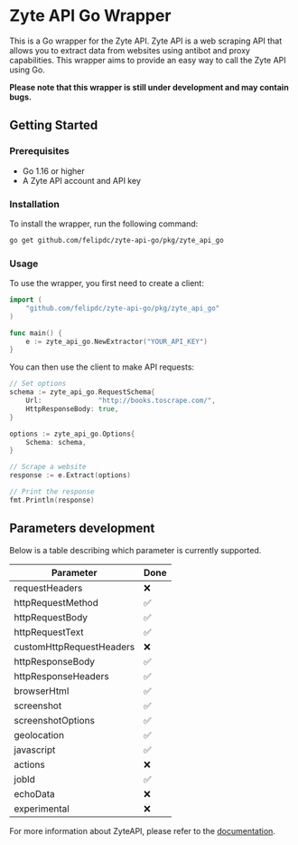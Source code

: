 # Zyte API Go Wrapper
This is a Go wrapper for the Zyte API. Zyte API is a web scraping API that allows you to extract data from websites using antibot and proxy capabilities. This wrapper aims to provide an easy way to call the Zyte API using Go.

**Please note that this wrapper is still under development and may contain bugs.**

## Getting Started
### Prerequisites
- Go 1.16 or higher
- A Zyte API account and API key

### Installation
To install the wrapper, run the following command:

```bash
go get github.com/felipdc/zyte-api-go/pkg/zyte_api_go
```
### Usage
To use the wrapper, you first need to create a client:

```go
import (
    "github.com/felipdc/zyte-api-go/pkg/zyte_api_go"
)

func main() {
    e := zyte_api_go.NewExtractor("YOUR_API_KEY")
}
```
You can then use the client to make API requests:

```go
// Set options
schema := zyte_api_go.RequestSchema{
    Url:              "http://books.toscrape.com/",
    HttpResponseBody: true,
}

options := zyte_api_go.Options{
    Schema: schema,
}

// Scrape a website
response := e.Extract(options)

// Print the response
fmt.Println(response)
```

## Parameters development
Below is a table describing which parameter is currently supported.

| Parameter                | Done |
|--------------------------|------|
| requestHeaders           | ❌    |
| httpRequestMethod        | ✅    |
| httpRequestBody          | ✅    |
| httpRequestText          | ✅    |
| customHttpRequestHeaders | ❌    |
| httpResponseBody         | ✅    |
| httpResponseHeaders      | ✅    |
| browserHtml              | ✅    |
| screenshot               | ✅    |
| screenshotOptions        | ✅    |
| geolocation              | ✅    |
| javascript               | ✅    |
| actions                  | ❌    |
| jobId                    | ✅    |
| echoData                 | ❌    |
| experimental             | ❌    |

For more information about ZyteAPI, please refer to the [documentation](https://docs.zyte.com/zyte-api/reference/http.html#).